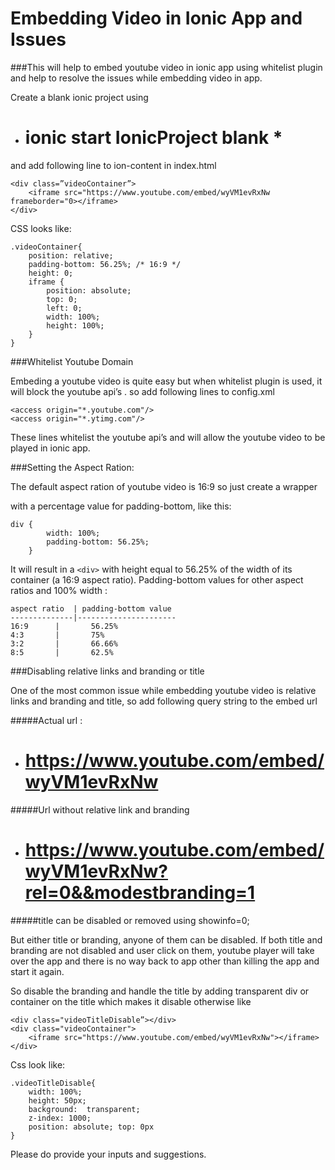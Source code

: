 # Embedding Video in Ionic App and Issues
###This will help to embed youtube video in ionic app using whitelist plugin and help to resolve the issues while embedding video in app.

Create a blank ionic project using

* # ionic start IonicProject blank *

and add following line to ion-content in index.html

```
<div class=”videoContainer”>
	<iframe src="https://www.youtube.com/embed/wyVM1evRxNw frameborder="0></iframe>
</div>
```
CSS looks like:
```
.videoContainer{
	position: relative;
	padding-bottom: 56.25%; /* 16:9 */
	height: 0;
	iframe {
		position: absolute;
		top: 0;
		left: 0;
		width: 100%;
		height: 100%;
	}
}
```
###Whitelist Youtube Domain

Embeding a youtube video is quite easy but when whitelist plugin is used, it will block  the youtube api’s . so add following lines to config.xml

```
<access origin="*.youtube.com"/>
<access origin="*.ytimg.com"/>
```

These lines whitelist the youtube api’s and will allow the youtube video to be played in ionic app.

###Setting the Aspect Ration:

The default aspect ration of youtube video is 16:9 so just create a wrapper <div> with a percentage value for padding-bottom, like this:

```
div {
		width: 100%;
		padding-bottom: 56.25%;
	}
```

It will result in a ```<div>``` with height equal to 56.25% of the width of its container (a 16:9 aspect ratio).
Padding-bottom values for other aspect ratios and 100% width :

```
aspect ratio  | padding-bottom value
--------------|----------------------
16:9      |       56.25%
4:3       |       75%
3:2       |       66.66%
8:5       |       62.5%
```
###Disabling relative links and branding or title

One of the most common issue while embedding youtube video is relative links and branding and title, so add following query string to the embed url

#####Actual url :

* # https://www.youtube.com/embed/wyVM1evRxNw

#####Url without relative link and branding

* # https://www.youtube.com/embed/wyVM1evRxNw?rel=0&&modestbranding=1

#####title can be disabled or removed using showinfo=0;

But either title or branding, anyone of them can be disabled. If both title and branding are not disabled and user click on them, youtube player will take over the app and there is no way back to app other than killing the app and start it again.

So disable the branding and handle the title by adding transparent div or container on the title which makes it disable otherwise like

```
<div class="videoTitleDisable”></div>
<div class="videoContainer">
	<iframe src="https://www.youtube.com/embed/wyVM1evRxNw"></iframe>
</div>
```
Css look like:
```
.videoTitleDisable{
	width: 100%;
	height: 50px;
	background:  transparent;
	z-index: 1000;
	position: absolute;	top: 0px
}
```

Please do provide your inputs and suggestions.


